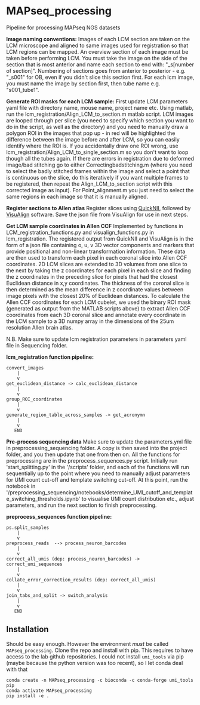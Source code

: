 # MAPseq_processing
Pipeline for processing MAPseq NGS datasets

**Image naming conventions:**
Images of each LCM section are taken on the LCM microscope and aligned to same images used for registration so that LCM regions can be mapped. An overview section of each image must be taken before performing LCM. You must take the image on the side of the section that is most anterior and name each section to end with: "_s[number of section]". Numbering of sections goes from anterior to posterior - e.g. "_s001" for OB, even if you didn't slice this section first. For each lcm image, you must name the image by section first, then tube name e.g. "s001_tube1".

**Generate ROI masks for each LCM sample:**
First update LCM parameters yaml file with directory name, mouse name, project name etc.
Using matlab, run the lcm_registration/Align_LCM_to_section.m matlab script. LCM images are looped through per slice (you need to specify which section you want to do in the script, as well as the directory) and you need to manually draw a polygon ROI in the images that pop up - in red will be highlighted the difference between the image before and after LCM, so you can easily identify where the ROI is. If you accidentally draw one ROI wrong, use lcm_registration/Align_LCM_to_single_section.m so you don't want to loop though all the tubes again. If there are errors in registration due to deformed image/bad stitching go to either Correctingbadstitching.m (where you need to select the badly stitched frames within the image and select a point that is continuous on the slice, do this iteratively if you want multiple frames to be registered, then repeat the Align_LCM_to_section script with this corrected image as input). For Point_alignment.m you just need to select the same regions in each image so that it is manually aligned.

**Register sections to Allen atlas**
Register slices using [QuickNII](https://quicknii.readthedocs.io/en/latest/), followed by [VisuAlign](https://visualign.readthedocs.io/en/latest/) software. Save the json file from VisuAlign for use in next steps.

**Get LCM sample coordinates in Allen CCF**
Implemented by functions in LCM_registration_functions.py and visualign_functions.py in lcm_registration. The registered output from QuickNII and VisuAlign is in the form of a json file containing o, u, v 3D vector components and markers that provide positional and non-linear transformation information. These data are then used to transform each pixel in each coronal slice into Allen CCF coordinates. 2D LCM slices are extended to 3D volumes from one slice to the next by taking the z coordinates for each pixel in each slice and finding the z coordinates in the preceding slice for pixels that had the closest Euclidean distance in x,y coordinates. The thickness of the coronal slice is then determined as the mean difference in z coordinate values between image pixels with the closest 20% of Euclidean distances. To calculate the Allen CCF coordinates for each LCM cubelet, we used the binary ROI mask (generated as output from the MATLAB scripts above) to extract Allen CCF coordinates from each 3D coronal slice and annotate every coordinate in the LCM sample to a 3D numpy array in the dimensions of the 25um resolution Allen brain atlas.

N.B. Make sure to update lcm registration parameters in parameters yaml file in Sequencing folder.

**lcm_registration function pipeline:**
```
convert_images
    |
    v
get_euclidean_distance -> calc_euclidean_distance
    |
    v       
group_ROI_coordinates
    |
    v
generate_region_table_across_samples -> get_acronymn
    |
    v
   END
```
**Pre-process sequencing data**
Make sure to update the parameters.yml file in preprocessing_sequencing folder. A copy is then saved into the project folder, and you then update that one from then on.
All the functions for preprocessing are in the preprocess_sequences.py script. Initially run 'start_splitting.py' in the '/scripts' folder, and each of the functions will run sequentially up to the point where you need to manually adjust parameters for UMI count cut-off and template switching cut-off. At this point, run the notebook in '/preprocessing_sequencing/notebooks/determine_UMI_cutoff_and_template_switching_thresholds.ipynb' to visualise UMI count distribution etc., adjust parameters, and run the next section to finish preprocessing.

**preprocess_sequences function pipeline:**
```
ps.split_samples
    |
    v
preprocess_reads  --> process_neuron_barcodes
    |
    v
correct_all_umis (dep: process_neuron_barcodes) -> correct_umi_sequences
    |
    v       
collate_error_correction_results (dep: correct_all_umis)
    |
    v
join_tabs_and_split -> switch_analysis
    |
    v
   END
```        
## Installation

Should be easy enough. However the environment *must* be called `MAPseq_processing`.
Clone the repo and install with pip. This requires to have access to the lab github 
repositories.
I could not install `umi_tools` via pip (maybe because the python version was too
recent), so I let conda deal with that

```
conda create -n MAPseq_processing -c bioconda -c conda-forge umi_tools pip
conda activate MAPseq_processing
pip install -e .
```